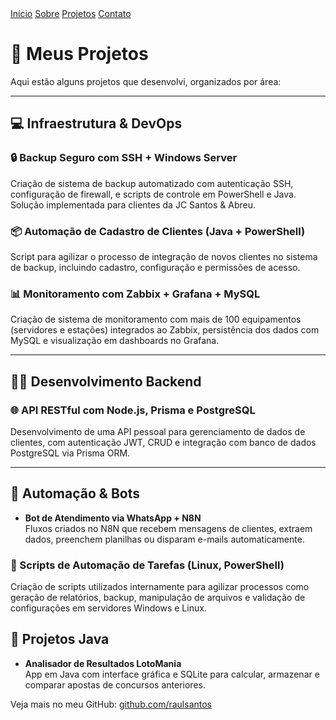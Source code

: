 <nav class="navbar">
  <a href="/RaulAnselmoPortfolio">Início</a>
  <a href="/RaulAnselmoPortfolio/sobre">Sobre</a>
  <a href="/RaulAnselmoPortfolio/projetos">Projetos</a>
  <a href="/RaulAnselmoPortfolio/contato">Contato</a>
</nav>


# 🧠 Meus Projetos

Aqui estão alguns projetos que desenvolvi, organizados por área:

---

## 💻 Infraestrutura & DevOps

### 🔒 Backup Seguro com SSH + Windows Server
  Criação de sistema de backup automatizado com autenticação SSH, configuração de firewall, e scripts de controle em PowerShell e Java. Solução implementada para clientes da JC Santos & Abreu.

### 📦 Automação de Cadastro de Clientes (Java + PowerShell)
  Script para agilizar o processo de integração de novos clientes no sistema de backup, incluindo cadastro, configuração e permissões de acesso.

### 📊 Monitoramento com Zabbix + Grafana + MySQL
  Criação de sistema de monitoramento com mais de 100 equipamentos (servidores e estações) integrados ao Zabbix, persistência dos dados com MySQL e visualização em dashboards no Grafana.

---

## 🧑‍💻 Desenvolvimento Backend

### 🌐 API RESTful com Node.js, Prisma e PostgreSQL
  Desenvolvimento de uma API pessoal para gerenciamento de dados de clientes, com autenticação JWT, CRUD e integração com banco de dados PostgreSQL via Prisma ORM.

---

## 🤖 Automação & Bots

- **Bot de Atendimento via WhatsApp + N8N**  
  Fluxos criados no N8N que recebem mensagens de clientes, extraem dados, preenchem planilhas ou disparam e-mails automaticamente.

### 📁 Scripts de Automação de Tarefas (Linux, PowerShell)
  Criação de scripts utilizados internamente para agilizar processos como geração de relatórios, backup, manipulação de arquivos e validação de configurações em servidores Windows e Linux.


## 🎰 Projetos Java

- **Analisador de Resultados LotoMania**  
  App em Java com interface gráfica e SQLite para calcular, armazenar e comparar apostas de concursos anteriores.

Veja mais no meu GitHub: [github.com/raulsantos](https://github.com/raulsantos)
